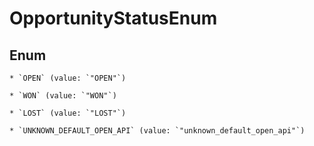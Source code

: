 
# OpportunityStatusEnum

## Enum


    * `OPEN` (value: `"OPEN"`)

    * `WON` (value: `"WON"`)

    * `LOST` (value: `"LOST"`)

    * `UNKNOWN_DEFAULT_OPEN_API` (value: `"unknown_default_open_api"`)



